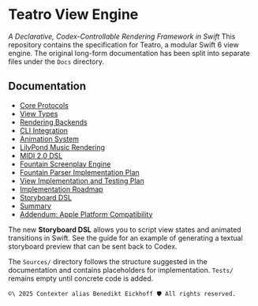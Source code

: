 # Teatro View Engine
*A Declarative, Codex-Controllable Rendering Framework in Swift*
This repository contains the specification for Teatro, a modular Swift 6 view engine. The original long-form documentation has been split into separate files under the `Docs` directory.
## Documentation
- [Core Protocols](Docs/CoreProtocols/README.md)
- [View Types](Docs/ViewTypes/README.md)
- [Rendering Backends](Docs/RenderingBackends/README.md)
- [CLI Integration](Docs/CLIIntegration/README.md)
- [Animation System](Docs/AnimationSystem/README.md)
- [LilyPond Music Rendering](Docs/LilyPondMusicRendering/README.md)
- [MIDI 2.0 DSL](Docs/MIDI20DSL/README.md)
- [Fountain Screenplay Engine](Docs/FountainScreenplayEngine/README.md)
- [Fountain Parser Implementation Plan](Docs/FountainScreenplayEngine/FountainParserImplementationPlan.md)
- [View Implementation and Testing Plan](Docs/ViewImplementationPlan/README.md)
- [Implementation Roadmap](Docs/ImplementationPlan/README.md)
- [Storyboard DSL](Docs/StoryboardDSL/README.md)
- [Summary](Docs/Summary/README.md)
- [Addendum: Apple Platform Compatibility](Docs/Addendum/README.md)

The new **Storyboard DSL** allows you to script view states and animated transitions in Swift.  See the guide for an example of generating a textual storyboard preview that can be sent back to Codex.

The `Sources/` directory follows the structure suggested in the documentation and contains placeholders for implementation. `Tests/` remains empty until concrete code is added.

````text
©\ 2025 Contexter alias Benedikt Eickhoff 🛡️ All rights reserved.
````
